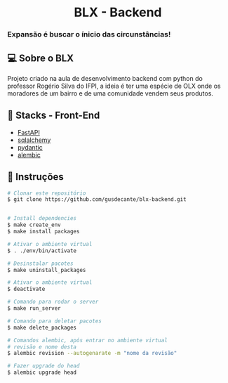 <h1 align="center">
  <br>
  BLX - Backend
  <br>
  <h3>Expansão é buscar o ínicio das circunstâncias!</h3>
</h1>

## 💻 Sobre o BLX

Projeto criado na aula de desenvolvimento backend com python do professor Rogério Silva do IFPI, a ideia é ter uma espécie de OLX onde os moradores de um bairro e de uma comunidade vendem seus produtos.

## 🧪 Stacks - Front-End

- [FastAPI](http://fastapitutorial.com/)
- [sqlalchemy](https://docs.sqlalchemy.org)
- [pydantic](https://pydantic-docs.helpmanual.io/)
- [alembic](https://alembic.sqlalchemy.org/)

## 🚀 Instruções

```bash
# Clonar este repositório
$ git clone https://github.com/gusdecante/blx-backend.git


# Install dependencies
$ make create_env
$ make install packages

# Ativar o ambiente virtual
$ . ./env/bin/activate

# Desinstalar pacotes
$ make uninstall_packages

# Ativar o ambiente virtual
$ deactivate

# Comando para rodar o server
$ make run_server

# Comando para deletar pacotes
$ make delete_packages

# Comandos alembic, após entrar no ambiente virtual
# revisão e nome desta
$ alembic revision --autogenarate -m "nome da revisão"

# Fazer upgrade do head
$ alembic upgrade head

```
